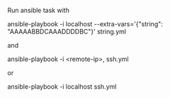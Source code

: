 Run ansible task with 

ansible-playbook -i localhost --extra-vars='{"string": "AAAAABBDCAAADDDDBC"}' string.yml

and

ansible-playbook -i \<remote-ip\>, ssh.yml

or

ansible-playbook -i localhost ssh.yml

